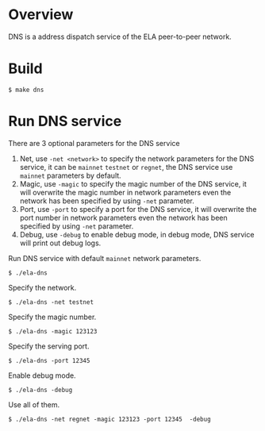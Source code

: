 # Overview

DNS is a address dispatch service of the ELA peer-to-peer network.

# Build

```shell
$ make dns
```

# Run DNS service

There are 3 optional parameters for the DNS service
1. Net, use `-net <network>` to specify the network parameters for the DNS service,
 it can be `mainnet` `testnet` or `regnet`, the DNS service use `mainnet` parameters by default.
2. Magic, use `-magic` to specify the magic number of the DNS service, it will overwrite the magic
 number in network parameters even the network has been specified by using `-net` parameter.
3. Port, use `-port` to specify a port for the DNS service, it will overwrite the port
 number in network parameters even the network has been specified by using `-net` parameter.
4. Debug, use `-debug` to enable debug mode, in debug mode, DNS service will print out debug logs.

Run DNS service with default `mainnet` network parameters.
```shell
$ ./ela-dns
```

Specify the network.
```shell
$ ./ela-dns -net testnet
```

Specify the magic number.
```shell
$ ./ela-dns -magic 123123
```

Specify the serving port.
```shell
$ ./ela-dns -port 12345
```

Enable debug mode.
```shell
$ ./ela-dns -debug
```

Use all of them.
```shell
$ ./ela-dns -net regnet -magic 123123 -port 12345  -debug
```